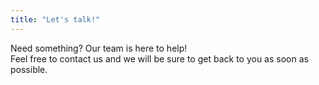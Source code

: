 ```yaml
---
title: "Let's talk!"
---
```


Need something? Our team is here to help!\
Feel free to contact us and we will be sure to get back to you as soon as possible.
